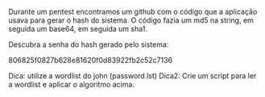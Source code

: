 Durante um pentest encontramos um github com o código que a aplicação usava para gerar o hash do sistema. O código fazia um md5 na string, em seguida um base64, em seguida um sha1.

Descubra a senha do hash gerado pelo sistema:

806825f0827b628e81620f0d83922fb2c52c7136

Dica: utilize a wordlist do john (password.lst)
Dica2: Crie um script para ler a wordlist e aplicar o algoritmo acima.
